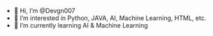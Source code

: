- 👋 Hi, I’m @Devgn007
- 👀 I’m interested in Python, JAVA, AI, Machine Learning, HTML, etc. 
- 🌱 I’m currently learning AI & Machine Learning 

<!---
Devgn007/Devgn007 is a ✨ special ✨ repository because its `README.md` (this file) appears on your GitHub profile.
You can click the Preview link to take a look at your changes.
--->
